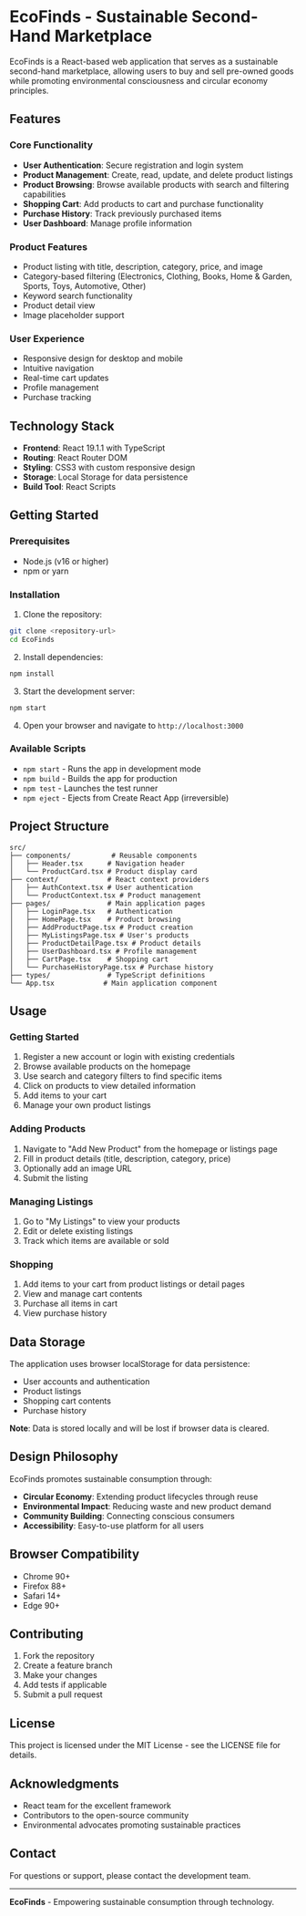 # EcoFinds - Sustainable Second-Hand Marketplace

EcoFinds is a React-based web application that serves as a sustainable second-hand marketplace, allowing users to buy and sell pre-owned goods while promoting environmental consciousness and circular economy principles.

## Features

### Core Functionality
- **User Authentication**: Secure registration and login system
- **Product Management**: Create, read, update, and delete product listings
- **Product Browsing**: Browse available products with search and filtering capabilities
- **Shopping Cart**: Add products to cart and purchase functionality
- **Purchase History**: Track previously purchased items
- **User Dashboard**: Manage profile information

### Product Features
- Product listing with title, description, category, price, and image
- Category-based filtering (Electronics, Clothing, Books, Home & Garden, Sports, Toys, Automotive, Other)
- Keyword search functionality
- Product detail view
- Image placeholder support

### User Experience
- Responsive design for desktop and mobile
- Intuitive navigation
- Real-time cart updates
- Profile management
- Purchase tracking

## Technology Stack

- **Frontend**: React 19.1.1 with TypeScript
- **Routing**: React Router DOM
- **Styling**: CSS3 with custom responsive design
- **Storage**: Local Storage for data persistence
- **Build Tool**: React Scripts

## Getting Started

### Prerequisites
- Node.js (v16 or higher)
- npm or yarn

### Installation

1. Clone the repository:
```bash
git clone <repository-url>
cd EcoFinds
```

2. Install dependencies:
```bash
npm install
```

3. Start the development server:
```bash
npm start
```

4. Open your browser and navigate to `http://localhost:3000`

### Available Scripts

- `npm start` - Runs the app in development mode
- `npm build` - Builds the app for production
- `npm test` - Launches the test runner
- `npm eject` - Ejects from Create React App (irreversible)

## Project Structure

```
src/
├── components/          # Reusable components
│   ├── Header.tsx      # Navigation header
│   └── ProductCard.tsx # Product display card
├── context/            # React context providers
│   ├── AuthContext.tsx # User authentication
│   └── ProductContext.tsx # Product management
├── pages/              # Main application pages
│   ├── LoginPage.tsx   # Authentication
│   ├── HomePage.tsx    # Product browsing
│   ├── AddProductPage.tsx # Product creation
│   ├── MyListingsPage.tsx # User's products
│   ├── ProductDetailPage.tsx # Product details
│   ├── UserDashboard.tsx # Profile management
│   ├── CartPage.tsx    # Shopping cart
│   └── PurchaseHistoryPage.tsx # Purchase history
├── types/              # TypeScript definitions
└── App.tsx            # Main application component
```

## Usage

### Getting Started
1. Register a new account or login with existing credentials
2. Browse available products on the homepage
3. Use search and category filters to find specific items
4. Click on products to view detailed information
5. Add items to your cart
6. Manage your own product listings

### Adding Products
1. Navigate to "Add New Product" from the homepage or listings page
2. Fill in product details (title, description, category, price)
3. Optionally add an image URL
4. Submit the listing

### Managing Listings
1. Go to "My Listings" to view your products
2. Edit or delete existing listings
3. Track which items are available or sold

### Shopping
1. Add items to your cart from product listings or detail pages
2. View and manage cart contents
3. Purchase all items in cart
4. View purchase history

## Data Storage

The application uses browser localStorage for data persistence:
- User accounts and authentication
- Product listings
- Shopping cart contents
- Purchase history

**Note**: Data is stored locally and will be lost if browser data is cleared.

## Design Philosophy

EcoFinds promotes sustainable consumption through:
- **Circular Economy**: Extending product lifecycles through reuse
- **Environmental Impact**: Reducing waste and new product demand
- **Community Building**: Connecting conscious consumers
- **Accessibility**: Easy-to-use platform for all users

## Browser Compatibility

- Chrome 90+
- Firefox 88+
- Safari 14+
- Edge 90+

## Contributing

1. Fork the repository
2. Create a feature branch
3. Make your changes
4. Add tests if applicable
5. Submit a pull request

## License

This project is licensed under the MIT License - see the LICENSE file for details.

## Acknowledgments

- React team for the excellent framework
- Contributors to the open-source community
- Environmental advocates promoting sustainable practices

## Contact

For questions or support, please contact the development team.

---

**EcoFinds** - Empowering sustainable consumption through technology.
